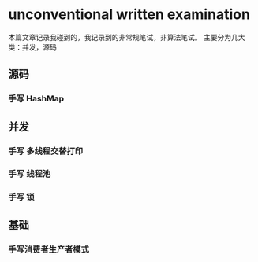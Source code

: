 # unconventional written examination
本篇文章记录我碰到的，我记录到的非常规笔试，非算法笔试。
主要分为几大类：并发，源码

## 源码
### 手写 HashMap


## 并发
### 手写 多线程交替打印

### 手写 线程池

### 手写 锁

## 基础

### 手写消费者生产者模式